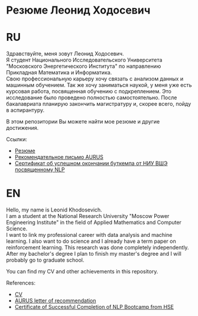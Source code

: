 # Резюме Леонид Ходосевич
# RU
Здравствуйте, меня зовут Леонид Ходосевич.  
Я студент Национального Исследовательского Университета "Московского Энергетического Института" по направлению Прикладная Математика и Информатика.  
Свою профессиональную карьеру хочу связать с анализом данных и машинным обучением. Так же хочу заниматься наукой, у меня уже есть курсовая работа, посвященная обучению с подкреплением. Это исследование было проведено полностью самостоятельно.
После бакалавриата планирую закончить магистратуру и, скорее всего, пойду в аспирантуру.


В этом репозитории Вы можете найти мое резюме и другие достижения.

Ссылки:
- [Резюме](https://github.com/Lamantin12/CV/blob/master/CV%20Leonid%20Khodosevich.pdf)
- [Рекомендательное письмо AURUS](https://github.com/Lamantin12/CV/blob/master/AURUS%20Recomendation%20letter.pdf)
- [Сертификат об успешном окончании буткемпа от НИУ ВШЭ посвященному NLP](https://github.com/Lamantin12/CV/blob/master/HSE%20bootcamp%20certificate.pdf)

# EN
Hello, my name is Leonid Khodosevich.  
I am a student at the National Research University "Moscow Power Engineering Institute" in the field of Applied Mathematics and Computer Science.  
I want to link my professional career with data analysis and machine learning. I also want to do science and I already have a term paper on reinforcement learning. This research was done completely independently.
After my bachelor's degree I plan to finish my master's degree and I will probably go to graduate school.


You can find my CV and other achievements in this repository.
  
References:
- [CV](https://github.com/Lamantin12/CV/blob/master/CV%20Leonid%20Khodosevich.pdf)
- [AURUS letter of recommendation](https://github.com/Lamantin12/CV/blob/master/AURUS%20Recomendation%20letter.pdf)
- [Certificate of Successful Completion of NLP Bootcamp from HSE](https://github.com/Lamantin12/CV/blob/master/HSE%20bootcamp%20certificate.pdf)